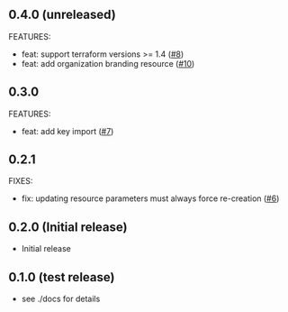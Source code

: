 ## 0.4.0 (unreleased)

FEATURES:
* feat: support terraform versions >= 1.4 ([#8](https://github.com/Schumann-IT/terraform-provider-azureadb2c/pull/8))
* feat: add organization branding resource ([#10](https://github.com/Schumann-IT/terraform-provider-azureadb2c/pull/10))

## 0.3.0 

FEATURES:
* feat: add key import ([#7](https://github.com/Schumann-IT/terraform-provider-azureadb2c/pull/7))

## 0.2.1

FIXES:
* fix: updating resource parameters must always force re-creation ([#6](https://github.com/Schumann-IT/terraform-provider-azureadb2c/pull/6))

## 0.2.0 (Initial release)

- Initial release

## 0.1.0 (test release)

- see ./docs for details
